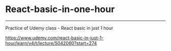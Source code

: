 # React-basic-in-one-hour
---
Practice of Udemy class - React basic in just 1 hour

https://www.udemy.com/react-basic-in-just-1-hour/learn/v4/t/lecture/5042060?start=274
